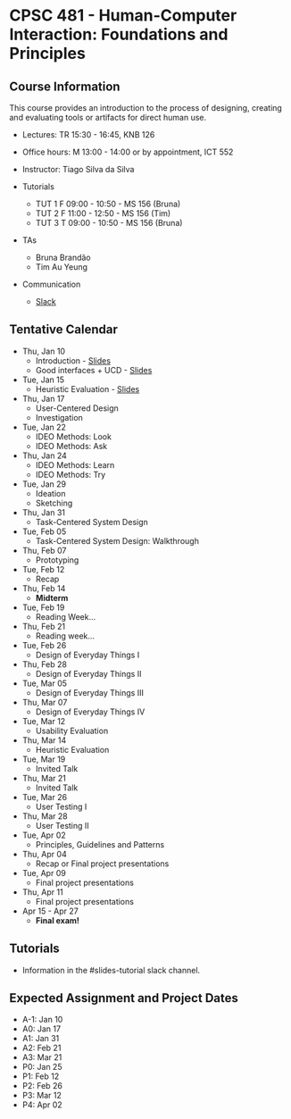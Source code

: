 # CPSC 481 - Human-Computer Interaction: Foundations and Principles


## Course Information

This course provides an introduction to the process of designing, creating and evaluating tools or artifacts for direct human use.

- Lectures: TR 15:30 - 16:45, KNB 126
- Office hours: M 13:00 - 14:00 or by appointment, ICT 552
- Instructor: Tiago Silva da Silva
- Tutorials
	- TUT 1	F 09:00 - 10:50 - MS 156 (Bruna)
	- TUT 2	F 11:00 - 12:50 - MS 156 (Tim)
	- TUT 3	T 09:00 - 10:50 - MS 156 (Bruna)

- TAs
	- Bruna Brandão
	- Tim Au Yeung

- Communication
	- [Slack](http://cpsc481-2019w.slack.com/)



## Tentative Calendar

- Thu, Jan 10
	- Introduction - [Slides](https://www.dropbox.com/s/99uf8lp0tubh2bc/CPSC481-01-01-Introduction.pdf?dl=0)
	- Good interfaces + UCD - [Slides](https://www.dropbox.com/s/ip1f49avp3w1f5w/CPSC481-01-02-GoodInterfaces%2BUCD.pdf?dl=0)
- Tue, Jan 15
	- Heuristic Evaluation - [Slides](https://www.dropbox.com/s/ltnn3ttwsj4x2az/CPSC481-01-HeuristicEvaluation.pdf?dl=0)
- Thu, Jan 17
	- User-Centered Design
	- Investigation
- Tue, Jan 22
	- IDEO Methods: Look
	- IDEO Methods: Ask
- Thu, Jan 24
	- IDEO Methods: Learn
	- IDEO Methods: Try
- Tue, Jan 29
	- Ideation
	- Sketching
- Thu, Jan 31
	- Task-Centered System Design
- Tue, Feb 05
	- Task-Centered System Design: Walkthrough
- Thu, Feb 07
	- Prototyping
	<!-- - Graphic Design - Bon Adriel - [Slides](https://www.dropbox.com/s/ma5pffrqjtamqcl/15-Intro-to-Graphic-Design-for-UX.pdf?dl=0) -->
- Tue, Feb 12
	- Recap
- Thu, Feb 14
	- **Midterm**
- Tue, Feb 19
	- Reading Week...
- Thu, Feb 21
	- Reading week...
- Tue, Feb 26
	- Design of Everyday Things I
- Thu, Feb 28
	- Design of Everyday Things II
- Tue, Mar 05
	- Design of Everyday Things III
- Thu, Mar 07
	- Design of Everyday Things IV
- Tue, Mar 12
	- Usability Evaluation
- Thu, Mar 14
	- Heuristic Evaluation
- Tue, Mar 19
	- Invited Talk
- Thu, Mar 21
	- Invited Talk
- Tue, Mar 26
	- User Testing I
- Thu, Mar 28
	- User Testing II
- Tue, Apr 02
	- Principles, Guidelines and Patterns
- Thu, Apr 04
	- Recap or Final project presentations
- Tue, Apr 09
	- Final project presentations
- Thu, Apr 11
	- Final project presentations
- Apr 15 - Apr 27
	- **Final exam!**

## Tutorials
- Information in the #slides-tutorial slack channel.

## Expected Assignment and Project Dates
- A-1: Jan 10
- A0: Jan 17
- A1: Jan 31
- A2: Feb 21
- A3: Mar 21
- P0: Jan 25
- P1: Feb 12
- P2: Feb 26
- P3: Mar 12
- P4: Apr 02
